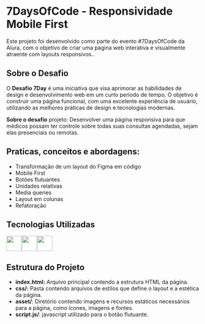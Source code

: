 # 7DaysOfCode - Responsividade Mobile First

Este projeto foi desenvolvido como parte do evento #7DaysOfCode da Alura, com o objetivo de criar uma página web interativa e visualmente atraente com layouts responsivos..

## Sobre o Desafio

O **Desafio 7Day** é uma iniciativa que visa aprimorar as habilidades de design e desenvolvimento web em um curto período de tempo. O objetivo é construir uma página funcional, com uma excelente experiência de usuário, utilizando as melhores práticas de design e tecnologias modernas.

**Sobre o desafio** projeto: Desenvolver uma página responsiva para que médicos possam ter controle sobre todas suas consultas agendadas, sejam elas presenciais ou remotas.

## Praticas, conceitos e abordagens:

- Transformação de um layout do Figma em código
- Mobile First
- Botões flutuantes
- Unidades relativas
- Media queries
- Layout em colunas
- Refatoração

## Tecnologias Utilizadas

<img src="https://cdn.jsdelivr.net/gh/devicons/devicon@latest/icons/html5/html5-original-wordmark.svg" width="40" height="40" /><img src="https://cdn.jsdelivr.net/gh/devicons/devicon@latest/icons/css3/css3-original-wordmark.svg" width="40" height="40" /><img src="https://cdn.jsdelivr.net/gh/devicons/devicon@latest/icons/javascript/javascript-original.svg" width="40" height="40" /> 

## Estrutura do Projeto

- **index.html:** Arquivo principal contendo a estrutura HTML da página.
- **css/:** Pasta contendo arquivos de estilos que define o layout e a estética da página.
- **asset/**: Diretório contendo imagens e recursos estáticos necessários para a página, como ícones, imagens e fontes.
- **script.js/**: javascript utilizado para o botão flutuante.
